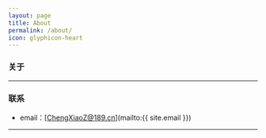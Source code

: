 ```yaml
---
layout: page
title: About
permalink: /about/
icon: glyphicon-heart
---
```


### 关于

>    



---

### 联系

* email：[ChengXiaoZ@189.cn](mailto:{{ site.email }})

---

